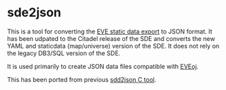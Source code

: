 # sde2json

This is a tool for converting the [EVE static data export](https://eveonline-third-party-documentation.readthedocs.io/en/latest/sde/index.html) to JSON format. It has been udpated to the Citadel release of the SDE and converts the new YAML and staticdata (map/universe) version of the SDE. It does not rely on the legacy DB3/SQL version of the SDE.

It is used primarily to create JSON data files compatible with [EVEoj](http://eve-oj.com/).

This has been ported from previous [sdd2json C tool](https://github.com/xyjax/sdd2json).
